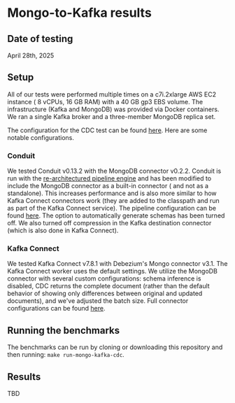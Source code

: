 # Mongo-to-Kafka results

## Date of testing

April 28th, 2025

## Setup

All of our tests were performed multiple times on a c7i.2xlarge AWS EC2 instance (
8 vCPUs, 16 GB RAM) with a 40 GB gp3 EBS volume. The infrastructure (Kafka and
MongoDB) was provided via Docker containers. We ran a single Kafka broker and a
three-member MongoDB replica set.

The configuration for the CDC test can be
found [here](https://github.com/ConduitIO/streaming-benchmarks/blob/37a666ad97ff495465bd18e3c6d53b35b16bf5f1/benchmarks/mongo-kafka-cdc/benchi.yml).
Here are some notable configurations.

### Conduit

We tested Conduit v0.13.2 with the MongoDB connector v0.2.2. Conduit is run with
the [re-architectured pipeline engine](https://meroxa.com/blog/optimizing-conduit-5x-the-throughput/)
and has been modified to include the MongoDB connector as a built-in connector (
and not as a standalone). This increases performance and is also more similar to
how Kafka Connect connectors work (they are added to the classpath and run as
part of the Kafka Connect service). The pipeline configuration can be
found [here](https://github.com/ConduitIO/streaming-benchmarks/blob/37a666ad97ff495465bd18e3c6d53b35b16bf5f1/benchmarks/mongo-kafka-cdc/conduit/pipeline.yml).
The option to automatically generate schemas has been turned off. We also turned
off compression in the Kafka destination connector (which is also done in Kafka
Connect).

### Kafka Connect

We tested Kafka Connect v7.8.1 with Debezium's Mongo connector v3.1. The Kafka
Connect worker uses the default settings. We utilize the MongoDB connector with
several custom configurations: schema inference is disabled, CDC returns the
complete document (rather than the default behavior of showing only differences
between original and updated documents), and we've adjusted the batch size. Full
connector configurations can be
found [here](https://github.com/ConduitIO/streaming-benchmarks/blob/37a666ad97ff495465bd18e3c6d53b35b16bf5f1/benchmarks/mongo-kafka-cdc/kafka-connect-dbz/data/connector.json).

## Running the benchmarks

The benchmarks can be run by cloning or downloading this repository and then
running: `make run-mongo-kafka-cdc`.

## Results

TBD
